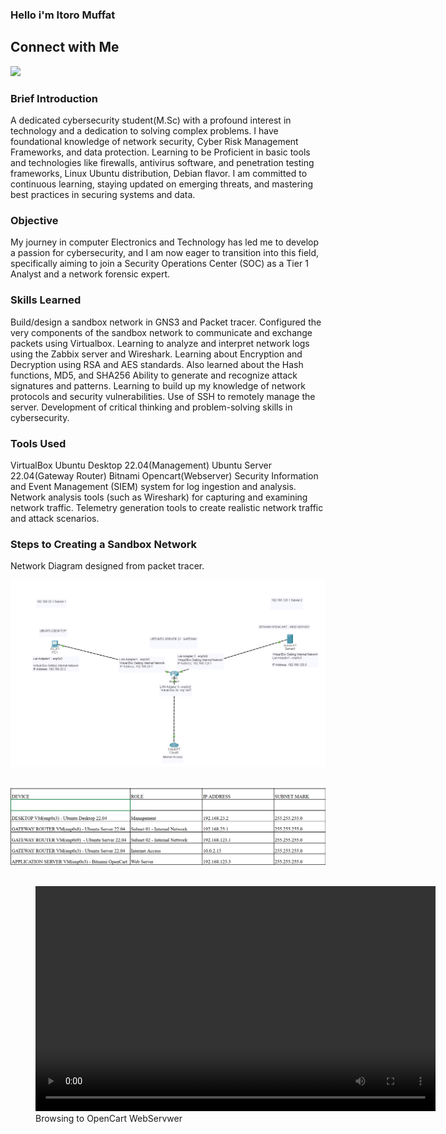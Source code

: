 ### Hello i'm Itoro Muffat

## Connect with Me
<a href="(https://www.linkedin.com/in/itoro-muffat-1b520554/)"><img src="https://img.shields.io/badge/-LinkedIn-0072b1?&style=for-the-badge&logo=linkedin&logoColor=white" /></a>

### Brief Introduction

A dedicated cybersecurity student(M.Sc) with  a profound interest in technology and a dedication to solving complex problems. I have foundational knowledge of network security, Cyber Risk Management Frameworks, and data protection. Learning to be Proficient in basic tools and technologies like firewalls, antivirus software, and penetration testing frameworks, Linux Ubuntu distribution, Debian flavor. I am committed to continuous learning, staying updated on emerging threats, and mastering best practices in securing systems and data.

### Objective
My journey in computer Electronics and Technology has led me to develop a passion for cybersecurity, and I am now eager to transition into this field, specifically aiming to join a Security Operations Center (SOC) as a Tier 1 Analyst and a network forensic expert.



### Skills Learned
Build/design a sandbox network in GNS3 and Packet tracer.
Configured the very components of the sandbox network to communicate and exchange packets using Virtualbox.
Learning to analyze and interpret network logs using the Zabbix server and Wireshark.
Learning about Encryption and Decryption using RSA and AES standards. Also learned about the Hash functions, MD5, and SHA256
Ability to generate and recognize attack signatures and patterns.
Learning to build up my knowledge of network protocols and security vulnerabilities.
Use of SSH to remotely manage the server.
Development of critical thinking and problem-solving skills in cybersecurity.


### Tools Used

VirtualBox
Ubuntu Desktop 22.04(Management)
Ubuntu Server 22.04(Gateway Router)
Bitnami Opencart(Webserver)
Security Information and Event Management (SIEM) system for log ingestion and analysis.
Network analysis tools (such as Wireshark) for capturing and examining network traffic.
Telemetry generation tools to create realistic network traffic and attack scenarios.


### Steps to Creating a Sandbox Network

Network Diagram designed from packet tracer.

![Network Diagram](Screenshots/NetworkDiagram.png) <br><br/>

![Network Diagram](Screenshots/IpTable.png) <br><br/>


<figure>
  <video width="640" height="360" controls>
    <source src="Screenshots/Portfolio_2_Network_and_Security_Practices_Screen_cast1.mp4" type="video/mp4">
    Your browser does not support the video tag.
  </video>
  <figcaption>Browsing to OpenCart WebServwer </figcaption>
</figure>
